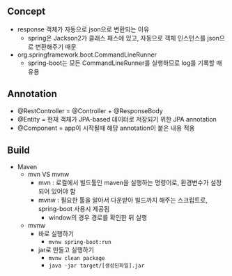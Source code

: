## Concept
- response 객체가 자동으로 json으로 변환되는 이유
  - spring은 Jackson2가 클래스 패스에 있고, 자동으로 객체 인스턴스를 json으로 변환해주기 때문
- org.springframework.boot.CommandLineRunner
  - spring-boot는 모든 CommandLineRunner를 실행하므로 log를 기록할 때 유용

## Annotation
- @RestController = @Controller + @ResponseBody
- @Entity = 현재 객체가 JPA-based 데이터로 저장되기 위한 JPA annotation
- @Component = app이 시작될때 해당 annotation이 붙은 내용 적용

## Build
- Maven
  - mvn VS mvnw
    - mvn : 로컬에서 빌드툴인 maven을 실행하는 명령어로, 환경변수가 설정되어 있어야 함
    - mvnw : 필요한 툴을 알아서 다운받아 빌드까지 해주는 스크립트로, spring-boot 사용시 제공됨
      - window의 경우 경로를 확인한 뒤 실행
  - mvnw
    - 바로 실행하기
      - `mvnw spring-boot:run`
    - jar로 만들고 실행하기
      - `mvnw clean package`
      - `java -jar target/[생성된파일].jar`
